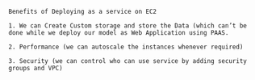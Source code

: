     
    
  
    Benefits of Deploying as a service on EC2

    1. We can Create Custom storage and store the Data (which can’t be done while we deploy our model as Web Application using PAAS.

    2. Performance (we can autoscale the instances whenever required)

    3. Security (we can control who can use service by adding security groups and VPC)
